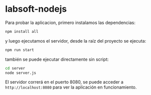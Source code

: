 # labsoft-nodejs

Para probar la aplicacion, primero instalamos las dependencias:

```bash
npm install all
```

y luego ejecutamos el servidor, desde la raíz del proyecto se ejecuta:

```bash
npm run start
```

también se puede ejecutar directamente sin script:

```bash
cd server
node server.js
```

El servidor correrá en el puerto 8080, se puede acceder a `http://localhost:8080` para ver la aplicación en funcionamiento.
